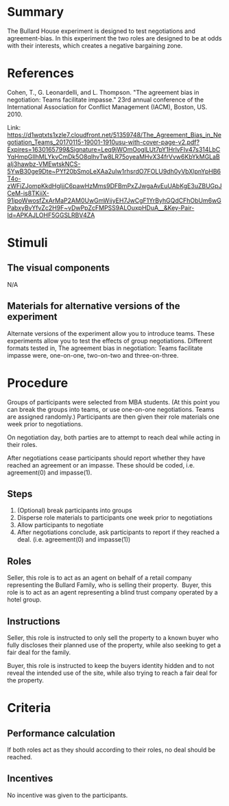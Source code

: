# Summary
The Bullard House experiment is designed to test negotiations and agreement-bias.  In this experiment the two roles are designed to be at odds with their interests, which creates a negative bargaining zone.

# References
Cohen, T., G. Leonardelli, and L. Thompson. "The agreement bias in negotiation: Teams facilitate impasse." 23rd annual conference of the International Association for Conflict Management (IACM), Boston, US. 2010.

Link: https://d1wqtxts1xzle7.cloudfront.net/51359748/The_Agreement_Bias_in_Negotiation_Teams_20170115-19001-1910usu-with-cover-page-v2.pdf?Expires=1630165799&Signature=Leq9jWOmOoglLUt7pY1HrlvFlv47s314LbCYqHmpGIlhMLYkvCmDk5O8qIhvTw8LR75oyeaMHvX34frVvw6KbYkMGLaBaIj3hawbz-VMEwtskNCS-5YwB30ge9Dte~PYf20bSmoLeXAa2uIw1rhsrdO7FOLU9dh0yVbXlpnYpHB6T4o-zWFiZJompKkdHgIjjC6pawHzMms9DFBmPxZJwgaAvEuUAbKgE3uZBUGpJCeM-is8TKiiX-91ipoWwosfZxArMaP2AM0UwGmWiiyEH7JwCgF1YrByhGQdCFhObUm6wGPabxyBvYfvZc2H9F~vDwPpZcFMPSS9ALOuxpHDuA__&Key-Pair-Id=APKAJLOHF5GGSLRBV4ZA


# Stimuli
## The visual components
N/A


## Materials for alternative versions of the experiment 
Alternate versions of the experiment allow you to introduce teams.  These experiments allow you to test the effects of group negotiations.  Different formats tested in, The agreement bias in negotiation: Teams facilitate impasse were, one-on-one, two-on-two and three-on-three.


# Procedure
Groups of participants were selected from MBA students.  (At this point you can break the groups into teams, or use one-on-one negotiations. Teams are assigned randomly.)  Participants are then given their role materials one week prior to negotiations.

On negotiation day, both parties are to attempt to reach deal while acting in their roles.  

After negotiations cease participants should report whether they have reached an agreement or an impasse.  These should be coded, i.e. agreement(0) and impasse(1).

## Steps
1. (Optional) break participants into groups
2. Disperse role materials to participants one week prior to negotiations
3. Allow participants to negotiate
4. After negotiations conclude, ask participants to report if they reached a deal. (i.e. agreement(0) and impasse(1))


## Roles 
Seller, this role is to act as an agent on behalf of a retail company representing the Bullard Family, who is selling their property. 
Buyer, this role is to act as an agent representing a blind trust company operated by a hotel group.

## Instructions
Seller, this role is instructed to only sell the property to a known buyer who fully discloses their planned use of the property, while also seeking to get a fair deal for the family.

Buyer, this role is instructed to keep the buyers identity hidden and to not reveal the intended use of the site, while also trying to reach a fair deal for the property.


# Criteria
## Performance calculation
If both roles act as they should according to their roles, no deal should be reached.

## Incentives
No incentive was given to the participants.

